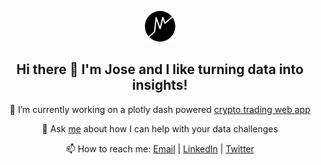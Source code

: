 <p align="center">
  <img src="https://raw.githubusercontent.com/jose-marquez89/jose-marquez89.github.io/master/favicon.png" alt="josemarquez.tech logo"/>
</p>
<h2 align="center">Hi there 👋 I'm Jose and I like turning data into insights!</h2>

  <p align="center">🔭 I’m currently working on a plotly dash powered <a href="https://github.com/jose-marquez89/cryptovest">crypto trading web app</a></p>
  <p align="center">💬 Ask <a href="https://www.josemarquez.tech">me</a> about how I can help with your data challenges</p>
  <p align="center">📫 How to reach me: <a href="mailto:jose@josemarquez.tech">Email</a> | <a href="https://www.linkedin.com/in/jose-marquez89/">LinkedIn</a> | <a href="https://twitter.com/jlmarquez89">Twitter</a></p>

<!--
**jose-marquez89/jose-marquez89** is a ✨ _special_ ✨ repository because its `README.md` (this file) appears on your GitHub profile.

Here are some ideas to get you started:

- 🔭 I’m currently working on ...
- 🌱 I’m currently learning ...
- 👯 I’m looking to collaborate on ...
- 🤔 I’m looking for help with ...
- 💬 Ask me about ...
- 📫 How to reach me: ...
- 😄 Pronouns: ...
- ⚡ Fun fact: ...
-->
